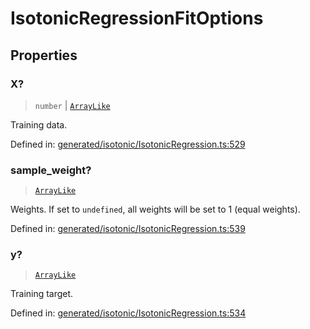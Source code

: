 # IsotonicRegressionFitOptions

## Properties

### X?

> `number` \| [`ArrayLike`](../types/ArrayLike.md)

Training data.

Defined in:  [generated/isotonic/IsotonicRegression.ts:529](https://github.com/transitive-bullshit/scikit-learn-ts/blob/122b3c0/packages/sklearn/src/generated/isotonic/IsotonicRegression.ts#L529)

### sample\_weight?

> [`ArrayLike`](../types/ArrayLike.md)

Weights. If set to `undefined`, all weights will be set to 1 (equal weights).

Defined in:  [generated/isotonic/IsotonicRegression.ts:539](https://github.com/transitive-bullshit/scikit-learn-ts/blob/122b3c0/packages/sklearn/src/generated/isotonic/IsotonicRegression.ts#L539)

### y?

> [`ArrayLike`](../types/ArrayLike.md)

Training target.

Defined in:  [generated/isotonic/IsotonicRegression.ts:534](https://github.com/transitive-bullshit/scikit-learn-ts/blob/122b3c0/packages/sklearn/src/generated/isotonic/IsotonicRegression.ts#L534)
